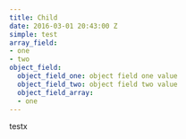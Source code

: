 ```yaml
---
title: Child
date: 2016-03-01 20:43:00 Z
simple: test
array_field:
- one
- two
object_field:
  object_field_one: object field one value
  object_field_two: object field two value
  object_field_array:
  - one
---
```


testx
